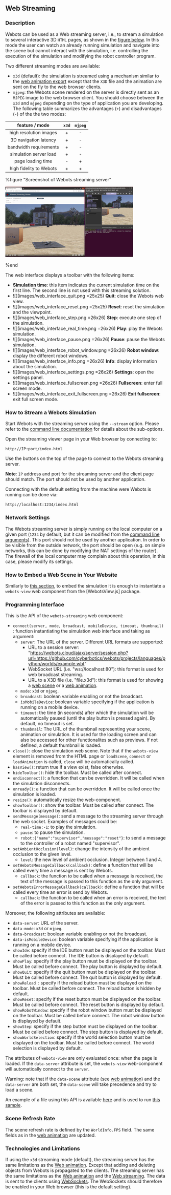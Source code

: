 ## Web Streaming

### Description

Webots can be used as a Web streaming server, i.e., to stream a simulation to several interactive 3D `HTML` pages, as shown in the [figure below](web-streaming.md#screenshot-of-webots-streaming-server).
In this mode the user can watch an already running simulation and navigate into the scene but cannot interact with the simulation, i.e. controlling the execution of the simulation and modifying the robot controller program.

Two different streaming modes are available:
- `x3d` (default): the simulation is streamed using a mechanism similar to the [web animation export](web-animation.md) except that the `X3D` file and the animation are sent on the fly to the web browser clients.
- `mjpeg`: the Webots scene rendered on the server is directly sent as an `MJPEG` image to the web browser client.
You should choose between the `x3d` and `mjpeg` depending on the type of application you are developing.
The following table summarizes the advantages (`+`) and disadvantages (`-`) of the the two modes:

| feature / mode          | `x3d` | `mjpeg` |
|:-----------------------:|:-----:|:-------:|
| high resolution images  | +     | -       |
| 3D navigation latency   | +     | -       |
| bandwidth requirements  | +     | -       |
| simulation server load  | +     | -       |
| page loading time       | -     | +       |
| high fidelity to Webots | +     | +       |

%figure "Screenshot of Webots streaming server"

![streaming-server-screenshot.png](images/streaming-server-screenshot.thumbnail.jpg)

%end

The web interface displays a toolbar with the following items:

- **Simulation time**: this item indicates the current simulation time on the first line.
The second line is not used with this streaming solution.
- ![](images/web_interface_quit.png =25x25) **Quit**: close the Webots web view.
- ![](images/web_interface_reset.png =25x25) **Reset**: reset the simulation and the viewpoint.
- ![](images/web_interface_step.png =26x26) **Step**: execute one step of the simulation.
- ![](images/web_interface_real_time.png =26x26) **Play**: play the Webots simulation.
- ![](images/web_interface_pause.png =26x26) **Pause**: pause the Webots simulation.
- ![](images/web_interface_robot_window.png =26x26) **Robot window**: display the different robot windows.
- ![](images/web_interface_info.png =26x26) **Info**: display information about the simulation.
- ![](images/web_interface_settings.png =26x26) **Settings**: open the settings panel.
- ![](images/web_interface_fullscreen.png =26x26) **Fullscreen**: enter full screen mode.
- ![](images/web_interface_exit_fullscreen.png =26x26) **Exit fullscreen**: exit full screen mode.

### How to Stream a Webots Simulation

Start Webots with the streaming server using the `--stream` option.
Please refer to the [command line documentation](starting-webots.md#command-line-arguments) for details about the sub-options.

Open the streaming viewer page in your Web browser by connecting to:

```
http://IP:port/index.html
```

Use the buttons on the top of the page to connect to the Webots streaming server.

**Note**: `IP` address and port for the streaming server and the client page should match.
The port should not be used by another application.

Connecting with the default setting from the machine were Webots is running can be done via:
```
http://localhost:1234/index.html
```

### Network Settings

The Webots streaming server is simply running on the local computer on a given port (`1234` by default, but it can be modified from the [command line arguments](starting-webots.md#command-line-arguments)).
This port should not be used by another application.
In order to be visible from the outside network, the port should be open (e.g. on simple networks, this can be done by modifying the NAT settings of the router).
The firewall of the local computer may complain about this operation, in this case, please modify its settings.

### How to Embed a Web Scene in Your Website

Similarly to [this section](web-streaming.md#how-to-embed-a-web-scene-in-your-website), to embed the simulation it is enough to instantiate a `webots-view` web component from the [WebotsView.js] package.

### Programming Interface

This is the API of the `webots-streaming` web component:
* `connect(server, mode, broadcast, mobileDevice, timeout, thumbnail) `: function instantiating the simulation web interface and taking as argument:
  * `server`: The URL of the server. Different URL formats are supported:
      * URL to a session server: "https://webots.cloud/ajax/server/session.php?url=https://github.com/cyberbotics/webots/projects/languages/python/worlds/example.wbt"
      * WebSocket URL (i.e. "ws://localhost:80"): this format is used for web broadcast streaming.
      * URL to a X3D file (i.e. "file.x3d"): this format is used for showing a [web scene](web-scene.md) or a [web animation](web-animation.md).
  * `mode`: `x3d` or `mjpeg`.
  * `broadcast`: boolean variable enabling or not the broadcast.
  * `isMobileDevice`: boolean variable specifying if the application is running on a mobile device.
  * `timeout`: the time (in seconds) after which the simulation will be automatically paused (until the play button is pressed again). By default, no timeout is set.
  * `thumbnail`: The URL of the thumbnail representing your scene, animation or simulation. It is used for the loading screen and can also be accessed for other functionalites such as previews. If not defined, a default thumbnail is loaded.
* `close()`: close the simulation web scene. Note that if the `webots-view` element is removed from the HTML page or `loadScene`, `connect` or `loadAnimation` is called, `close` will be automatically called.
* `hasView()`: return true if a view exist, false otherwise.
* `hideToolbar()`: hide the toolbar. Must be called after connect.
* `ondisconnect()`: a function that can be overridden. It will be called when the simulation disconnects.
* `onready()`: a function that can be overridden. It will be called once the simulation is loaded.
* `resize()`: automatically resize the web-component.
* `showToolbar()`: show the toolbar. Must be called after connect. The toolbar is displayed by default.
* `sendMessage(message)`: send a message to the streaming server through the web socket. Examples of messages could be:
    * `real-time:-1`: to play the simulation.
    * `pause`: to pause the simulation.
    * `robot:{"name":"supervisor","message":"reset"}`: to send a message to the controller of a robot named "supervisor".
* `setAmbientOcclusion(level)`: change the intensity of the ambient occlusion to the given level.
    * `level`: the new level of ambient occlusion. Integer between 1 and 4.
* `setWebotsMessageCallback(callback)`: define a function that will be called every time a message is sent by Webots.
    * `callback`: the function to be called when a message is received, the text of the message is passed to this function as the only argument.
* `setWebotsErrorMessageCallback(callback)`: define a function that will be called every time an error is send by Webots.
    * `callback`: the function to be called when an error is received, the text of the error is passed to this function as the only argument.

Moreover, the following attributes are available:
* `data-server`: URL of the server.
* `data-mode`: `x3d` or `mjpeg`.
* `data-broadcast`: boolean variable enabling or not the broadcast.
* `data-isMobileDevice`: boolean variable specifying if the application is running on a mobile device.
* `showIde`: specify if the IDE button must be displayed on the toolbar. Must be called before connect. The IDE button is displayed by default.
* `showPlay`: specify if the play button must be displayed on the toolbar. Must be called before connect. The play button is displayed by default.
* `showQuit`: specify if the quit button must be displayed on the toolbar. Must be called before connect. The quit button is displayed by default.
* `showReload `: specify if the reload button must be displayed on the toolbar. Must be called before connect. The reload button is hidden by default.
* `showReset`: specify if the reset button must be displayed on the toolbar. Must be called before connect. The reset button is displayed by default.
* `showRobotWindow`: specify if the robot window button must be displayed on the toolbar. Must be called before connect. The robot window button is displayed by default.
* `showStep`: specify if the step button must be displayed on the toolbar. Must be called before connect. The step button is displayed by default.
* `showWorldSelection`: specify if the world selection button must be displayed on the toolbar. Must be called before connect. The world selection is displayed by default.

The attributes of `webots-view` are only evaluated once: when the page is loaded. If the `data-server` attribute is set, the `webots-view` web-component will automatically connect to the `server`.

Warning: note that if the `data-scene` attribute (see [web animation](web-animation.md)) and the `data-server` are both set, the `data-scene` will take precedence and try to load a scene.

An example of a file using this API is available [here](https://cyberbotics1.epfl.ch/open-roberta/setup_viewer.js) and is used to run [this sample](https://cyberbotics1.epfl.ch/open-roberta/).

### Scene Refresh Rate

The scene refresh rate is defined by the `WorldInfo.FPS` field.
The same fields as in the [web animation](web-animation.md#limitations) are updated.

### Technologies and Limitations

If using the `x3d` streaming mode (default), the streaming server has the same limitations as the [Web animation](web-animation.md#limitations).
Except that adding and deleting objects from Webots is propagated to the clients.
The streaming server has the same limitations as the [Web animation](web-animation.md#remarks-on-the-used-technologies-and-their-limitations) and the [Web streaming](web-streaming.md#technologies-and-limitations).
The data is sent to the clients using [WebSockets](https://www.websocket.org/).
The WebSockets should therefore be enabled in your Web browser (this is the default setting).

